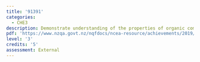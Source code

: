 ```yaml
---
title: '91391'
categories:
  - CHE3
description: Demonstrate understanding of the properties of organic compounds
pdf: 'https://www.nzqa.govt.nz/nqfdocs/ncea-resource/achievements/2019/as91391.pdf'
level: '3'
credits: '5'
assessment: External
---
```


